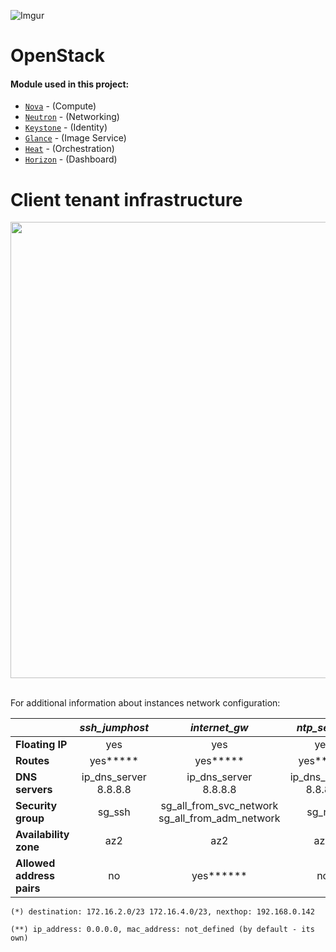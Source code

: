 ![Imgur](https://i.imgur.com/30HoYoj.png)

# OpenStack

#### Module used in this project:


* [`Nova`](https://opendev.org/openstack/puppet-nova/) -  (Compute)
* [`Neutron`](https://opendev.org/openstack/puppet-neutron/) - (Networking)
* [`Keystone`](https://opendev.org/openstack/puppet-keystone/) - (Identity)
* [`Glance`](https://opendev.org/openstack/puppet-glance/) - (Image Service)
* [`Heat`](https://opendev.org/openstack/puppet-heat/) - (Orchestration)
* [`Horizon`](https://opendev.org/openstack/puppet-horizon/) - (Dashboard)

# Client tenant infrastructure

<div align="center"><img src="https://imgur.com/wpuuXzH.png" width="700" height="730"></div><br />

For additional information about instances network configuration:

|                           |       *ssh_jumphost*       |                    *internet_gw*                     |        *ntp_server*        |       *ldap_server*        |      *dns_server*       |
| :------------------------ | :------------------------: | :--------------------------------------------------: | :------------------------: | :------------------------: | :---------------------: |
| **Floating IP**           |            yes             |                         yes                          |            yes             |             no             |           no            |
| **Routes**                |          yes*****          |                       yes*****                       |          yes*****          |             no             |           no            |
| **DNS servers**           | ip_dns_server<br />8.8.8.8 |              ip_dns_server<br />8.8.8.8              | ip_dns_server<br />8.8.8.8 | ip_dns_server<br />8.8.8.8 | 127.0.0.1<br />8.8.8.8  |
| **Security group**        |           sg_ssh           | sg_all_from_svc_network<br />sg_all_from_adm_network |           sg_ntp           |  sg_ssh_from_adm_network   | sg_ssh_from_adm_network |
| **Availability zone**     |            az2             |                         az2                          |            az2             |            az1             |           az1           |
| **Allowed address pairs** |             no             |                      yes******                       |             no             |             no             |           no            |

`(*) destination: 172.16.2.0/23 172.16.4.0/23, nexthop: 192.168.0.142`

`(**) ip_address: 0.0.0.0, mac_address: not_defined (by default - its own)`